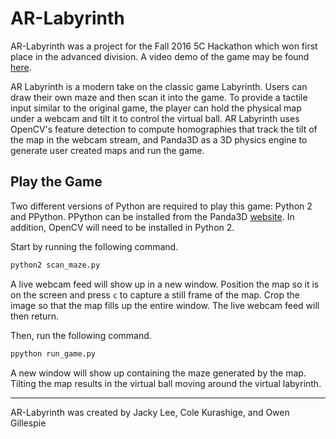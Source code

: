 # AR-Labyrinth

AR-Labyrinth was a project for the Fall 2016 5C Hackathon which won first place in the advanced division. A video demo of the game may be found [here](https://youtu.be/P58ffI9cnCg).

AR Labyrinth is a modern take on the classic game Labyrinth. Users can draw their own maze and then scan it into the game. To provide a tactile input similar to the original game, the player can hold the physical map under a webcam and tilt it to control the virtual ball. AR Labyrinth uses OpenCV's feature detection to compute homographies that track the tilt of the map in the webcam stream, and Panda3D as a 3D physics engine to generate user created maps and run the game.

## Play the Game

Two different versions of Python are required to play this game: Python 2 and PPython. PPython can be installed from the Panda3D [website](https://www.panda3d.org/download.php). In addition, OpenCV will need to be installed in Python 2.

Start by running the following command.

```bash
python2 scan_maze.py
```

A live webcam feed will show up in a new window. Position the map so it is on the screen and press `c` to capture a still frame of the map. Crop the image so that the map fills up the entire window. The live webcam feed will then return.

Then, run the following command.

```bash
ppython run_game.py
```

A new window will show up containing the maze generated by the map. Tilting the map results in the virtual ball moving around the virtual labyrinth.

***

AR-Labyrinth was created by Jacky Lee, Cole Kurashige, and Owen Gillespie
